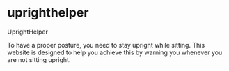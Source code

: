 # uprighthelper
UprightHelper

To have a proper posture, you need to stay upright while sitting. This website is designed to help you achieve this by warning you whenever you are not sitting upright.
